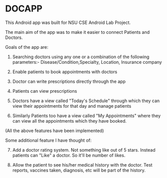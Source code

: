 DOCAPP
======

This Android app was built for NSU CSE Android Lab Project.

The main aim of the app was to make it easier to connect Patients and Doctors.

Goals of the app are:

1) Searching doctors using any one or a combination of the following parameters:- Disease/Condition,Specialty, Location, Insurance company

2) Enable patients to book appointments with doctors

3) Doctor can write prescriptions directly through the app

4) Patients can view prescriptions 

5) Doctors have a view called "Today's Schedule" through which they can view their appointments for that day and manage patients

6) Similarly Patients too have a view called "My Appointments" where they can view all the appointments which they have booked.

(All the above features have been implemented)

Some additional feature I have thought of:

7) Add a doctor rating system. Not something like out of 5 stars. Instead patients can "Like" a doctor. So it'll be number of likes.

8) Allow the patient to see his/her medical history with the doctor. Test reports, vaccines taken, diagnosis, etc will be part of the history.
